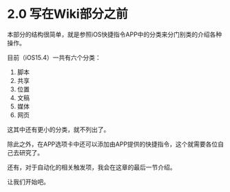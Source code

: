 # 2.0 写在Wiki部分之前

本部分的结构很简单，就是参照iOS快捷指令APP中的分类来分门别类的介绍各种操作。

目前（iOS15.4）一共有六个分类：

1. 脚本
2. 共享
3. 位置
4. 文稿
5. 媒体
6. 网页

这其中还有更小的分类，就不列出了。

除此之外，在APP选项卡中还可以添加由APP提供的快捷指令，这个就需要各位自己去研究了。

还有，对于自动化的相关触发项，我会在这章的最后一节介绍。

让我们开始吧。

